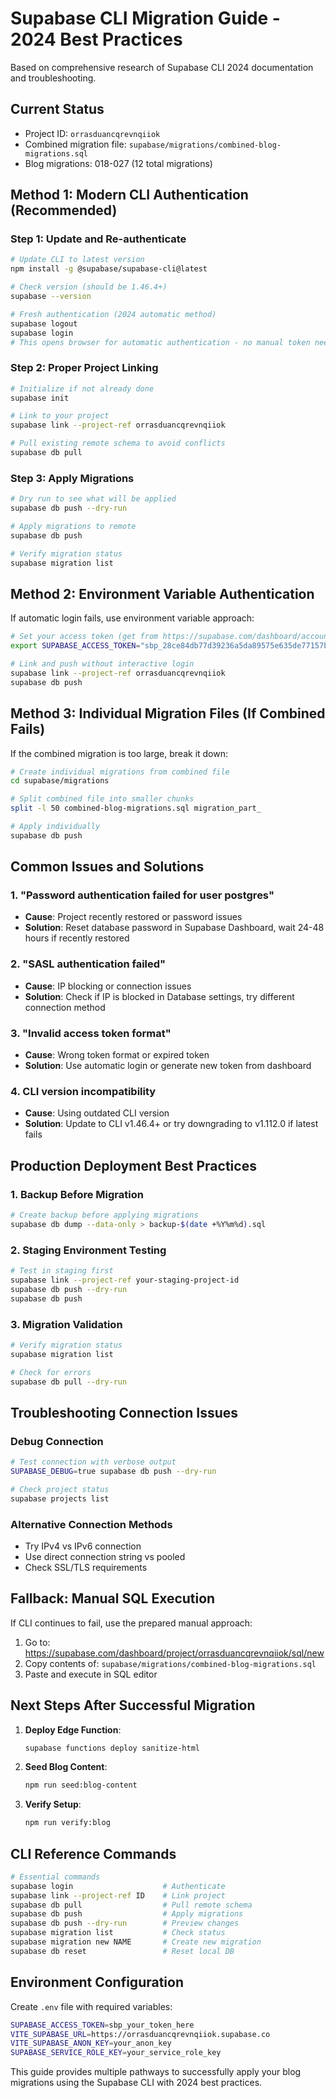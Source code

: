 # Supabase CLI Migration Guide - 2024 Best Practices

Based on comprehensive research of Supabase CLI 2024 documentation and troubleshooting.

## Current Status
- Project ID: `orrasduancqrevnqiiok`
- Combined migration file: `supabase/migrations/combined-blog-migrations.sql`
- Blog migrations: 018-027 (12 total migrations)

## Method 1: Modern CLI Authentication (Recommended)

### Step 1: Update and Re-authenticate
```bash
# Update CLI to latest version
npm install -g @supabase/supabase-cli@latest

# Check version (should be 1.46.4+)
supabase --version

# Fresh authentication (2024 automatic method)
supabase logout
supabase login
# This opens browser for automatic authentication - no manual token needed
```

### Step 2: Proper Project Linking
```bash
# Initialize if not already done
supabase init

# Link to your project
supabase link --project-ref orrasduancqrevnqiiok

# Pull existing remote schema to avoid conflicts
supabase db pull
```

### Step 3: Apply Migrations
```bash
# Dry run to see what will be applied
supabase db push --dry-run

# Apply migrations to remote
supabase db push

# Verify migration status
supabase migration list
```

## Method 2: Environment Variable Authentication

If automatic login fails, use environment variable approach:

```bash
# Set your access token (get from https://supabase.com/dashboard/account/tokens)
export SUPABASE_ACCESS_TOKEN="sbp_28ce84db77d39236a5da89575e635de77157b9e2"

# Link and push without interactive login
supabase link --project-ref orrasduancqrevnqiiok
supabase db push
```

## Method 3: Individual Migration Files (If Combined Fails)

If the combined migration is too large, break it down:

```bash
# Create individual migrations from combined file
cd supabase/migrations

# Split combined file into smaller chunks
split -l 50 combined-blog-migrations.sql migration_part_

# Apply individually
supabase db push
```

## Common Issues and Solutions

### 1. "Password authentication failed for user postgres"
- **Cause**: Project recently restored or password issues
- **Solution**: Reset database password in Supabase Dashboard, wait 24-48 hours if recently restored

### 2. "SASL authentication failed" 
- **Cause**: IP blocking or connection issues
- **Solution**: Check if IP is blocked in Database settings, try different connection method

### 3. "Invalid access token format"
- **Cause**: Wrong token format or expired token
- **Solution**: Use automatic login or generate new token from dashboard

### 4. CLI version incompatibility
- **Cause**: Using outdated CLI version
- **Solution**: Update to CLI v1.46.4+ or try downgrading to v1.112.0 if latest fails

## Production Deployment Best Practices

### 1. Backup Before Migration
```bash
# Create backup before applying migrations
supabase db dump --data-only > backup-$(date +%Y%m%d).sql
```

### 2. Staging Environment Testing
```bash
# Test in staging first
supabase link --project-ref your-staging-project-id
supabase db push --dry-run
supabase db push
```

### 3. Migration Validation
```bash
# Verify migration status
supabase migration list

# Check for errors
supabase db pull --dry-run
```

## Troubleshooting Connection Issues

### Debug Connection
```bash
# Test connection with verbose output
SUPABASE_DEBUG=true supabase db push --dry-run

# Check project status
supabase projects list
```

### Alternative Connection Methods
- Try IPv4 vs IPv6 connection
- Use direct connection string vs pooled
- Check SSL/TLS requirements

## Fallback: Manual SQL Execution

If CLI continues to fail, use the prepared manual approach:

1. Go to: https://supabase.com/dashboard/project/orrasduancqrevnqiiok/sql/new
2. Copy contents of: `supabase/migrations/combined-blog-migrations.sql`
3. Paste and execute in SQL editor

## Next Steps After Successful Migration

1. **Deploy Edge Function**:
   ```bash
   supabase functions deploy sanitize-html
   ```

2. **Seed Blog Content**:
   ```bash
   npm run seed:blog-content
   ```

3. **Verify Setup**:
   ```bash
   npm run verify:blog
   ```

## CLI Reference Commands

```bash
# Essential commands
supabase login                    # Authenticate
supabase link --project-ref ID    # Link project
supabase db pull                  # Pull remote schema
supabase db push                  # Apply migrations
supabase db push --dry-run        # Preview changes
supabase migration list           # Check status
supabase migration new NAME       # Create new migration
supabase db reset                 # Reset local DB
```

## Environment Configuration

Create `.env` file with required variables:
```bash
SUPABASE_ACCESS_TOKEN=sbp_your_token_here
VITE_SUPABASE_URL=https://orrasduancqrevnqiiok.supabase.co
VITE_SUPABASE_ANON_KEY=your_anon_key
SUPABASE_SERVICE_ROLE_KEY=your_service_role_key
```

This guide provides multiple pathways to successfully apply your blog migrations using the Supabase CLI with 2024 best practices.